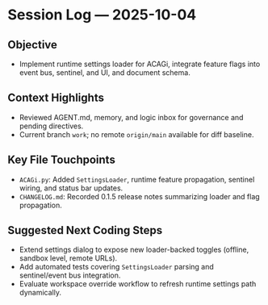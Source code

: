 # Session Log — 2025-10-04

## Objective
- Implement runtime settings loader for ACAGi, integrate feature flags into event bus, sentinel, and UI, and document schema.

## Context Highlights
- Reviewed AGENT.md, memory, and logic inbox for governance and pending directives.
- Current branch `work`; no remote `origin/main` available for diff baseline.

## Key File Touchpoints
- `ACAGi.py`: Added `SettingsLoader`, runtime feature propagation, sentinel wiring, and status bar updates.
- `CHANGELOG.md`: Recorded 0.1.5 release notes summarizing loader and flag propagation.

## Suggested Next Coding Steps
- Extend settings dialog to expose new loader-backed toggles (offline, sandbox level, remote URLs).
- Add automated tests covering `SettingsLoader` parsing and sentinel/event bus integration.
- Evaluate workspace override workflow to refresh runtime settings path dynamically.
